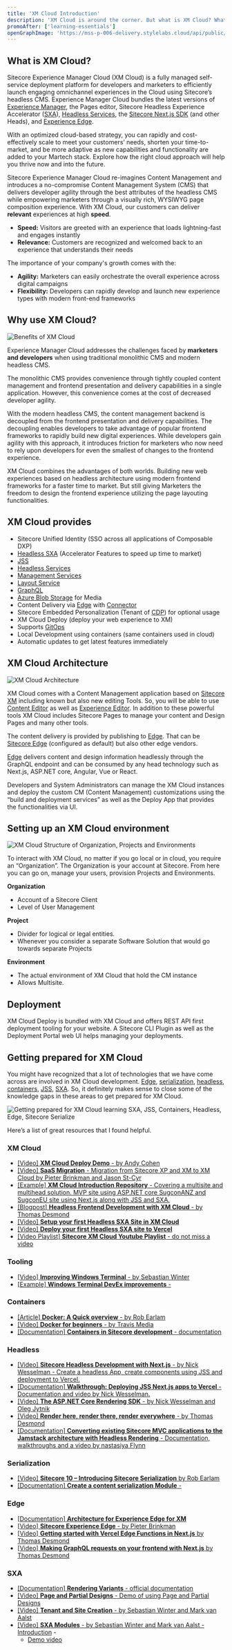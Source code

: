 ```yaml
---
title: 'XM Cloud Introduction'
description: 'XM Cloud is around the corner. But what is XM Cloud? What does it include? And how can you prepare for it?'
promoAfter: ['learning-essentials']
openGraphImage: 'https://mss-p-006-delivery.stylelabs.cloud/api/public/content/1915549492604a64864578fe51d2a597?v=244f9e64'
---
```


## What is XM Cloud?

Sitecore Experience Manager Cloud (XM Cloud) is a fully managed self-service deployment platform for developers and marketers to efficiently launch engaging omnichannel experiences in the Cloud using Sitecore’s headless CMS. Experience Manager Cloud bundles the latest versions of [Experience Manager](https://doc.sitecore.com/xp/en/users/102/sitecore-experience-platform/experience-manager.html), the Pages editor, Sitecore Headless Experience Accelerator ([SXA](https://doc.sitecore.com/xp/en/developers/sxa/102/sitecore-experience-accelerator/index-en.html)), [Headless Services](https://doc.sitecore.com/xp/en/developers/hd/200/sitecore-headless-development/sitecore-headless-services.html), the [Sitecore Next.js SDK](https://doc.sitecore.com/xp/en/developers/hd/200/sitecore-headless-development/sitecore-javascript-rendering-sdk--jss--for-next-js.html) (and other Heads), and [Experience Edge](https://doc.sitecore.com/xp/en/developers/hd/200/sitecore-headless-development/sitecore-experience-edge-for-xm.html).

With an optimized cloud-based strategy, you can rapidly and cost-effectively scale to meet your customers’ needs, shorten your time-to-market, and be more adaptive as new capabilities and functionality are added to your Martech stack. Explore how the right cloud approach will help you thrive now and into the future.

Sitecore Experience Manager Cloud re-imagines Content Management and introduces a no-compromise Content Management System (CMS) that delivers developer agility through the best attributes of the headless CMS while empowering marketers through a visually rich, WYSIWYG page composition experience. With XM Cloud, our customers can deliver **relevant** experiences at high **speed**.

- **Speed:** Visitors are greeted with an experience that loads lightning-fast and engages instantly
- **Relevance:** Customers are recognized and welcomed back to an experience that understands their needs

The importance of your company's growth comes with the:

- **Agility:** Marketers can easily orchestrate the overall experience across digital campaigns
- **Flexibility:** Developers can rapidly develop and launch new experience types with modern front-end frameworks

## Why use XM Cloud?

![Benefits of XM Cloud](https://mss-p-006-delivery.stylelabs.cloud/api/public/content/1915549492604a64864578fe51d2a597?v=244f9e64)

Experience Manager Cloud addresses the challenges faced by **marketers and developers** when using traditional monolithic CMS and modern headless CMS.

The monolithic CMS provides convenience through tightly coupled content management and frontend presentation and delivery capabilities in a single application. However, this convenience comes at the cost of decreased developer agility.

With the modern headless CMS, the content management backend is decoupled from the frontend presentation and delivery capabilities. The decoupling enables developers to take advantage of popular frontend frameworks to rapidly build new digital experiences. While developers gain agility with this approach, it introduces friction for marketers who now need to rely upon developers for even the smallest of changes to the frontend experience.

XM Cloud combines the advantages of both worlds. Building new web experiences based on headless architecture using modern frontend frameworks for a faster time to market. But still giving Marketers the freedom to design the frontend experience utilizing the page layouting functionalities.

## XM Cloud provides

- Sitecore Unified Identity (SSO across all applications of Composable DXP)
- [Headless SXA](https://doc.sitecore.com/xp/en/developers/sxa/102/sitecore-experience-accelerator/headless.html) (Accelerator Features to speed up time to market)
- [JSS](https://doc.sitecore.com/xp/en/developers/hd/200/sitecore-headless-development/sitecore-javascript-rendering-sdks--jss-.html)
- [Headless Services](https://doc.sitecore.com/xp/en/developers/hd/200/sitecore-headless-development/sitecore-headless-services.html)
- [Management Services](https://doc.sitecore.com/xp/en/developers/102/developer-tools/sitecore-management-services.html)
- [Layout Service](https://doc.sitecore.com/xp/en/developers/hd/200/sitecore-headless-development/layout-service.html)
- [GraphQL](https://doc.sitecore.com/xp/en/developers/hd/200/sitecore-headless-development/graphql.html)
- [Azure Blob Storage](https://docs.microsoft.com/en-us/azure/storage/blobs/storage-blobs-overview) for Media
- Content Delivery via [Edge](https://doc.sitecore.com/xp/en/developers/hd/200/sitecore-headless-development/sitecore-experience-edge-for-xm.html) with [Connector](https://doc.sitecore.com/xp/en/developers/hd/200/sitecore-headless-development/the-experience-edge-connector.html)
- Sitecore Embedded Personalization (Tenant of [CDP](https://doc.sitecore.com/cdp/en/users/sitecore-cdp/introduction-to-sitecore-cdp.html)) for optional usage
- XM Cloud Deploy (deploy your web experience to XM)
- Supports [GitOps](https://www.weave.works/technologies/gitops/)
- Local Development using containers (same containers used in cloud)
- Automatic updates to get latest features immediately

## XM Cloud Architecture

![XM Cloud Architecture](https://mss-p-006-delivery.stylelabs.cloud/api/public/content/542ccf865a8344daaa92e1c364ee8dd1?v=522329fa)

XM Cloud comes with a Content Management application based on [Sitecore XM](https://doc.sitecore.com/xp/en/users/102/sitecore-experience-platform/experience-manager.html) including known but also new editing Tools. So, you will be able to use [Content Editor](https://doc.sitecore.com/xp/en/users/102/sitecore-experience-platform/the-content-editor.html) as well as [Experience Editor](https://doc.sitecore.com/xp/en/users/102/sitecore-experience-platform/the-experience-editor.html). In addition to these powerful tools XM Cloud includes Sitecore Pages to manage your content and Design Pages and many other tools.

The content delivery is provided by publishing to [Edge](https://doc.sitecore.com/xp/en/developers/hd/200/sitecore-headless-development/sitecore-experience-edge-for-xm.html). That can be [Sitecore Edge](https://doc.sitecore.com/xp/en/developers/hd/200/sitecore-headless-development/sitecore-experience-edge-for-xm.html) (configured as default) but also other edge vendors.

[Edge](https://doc.sitecore.com/xp/en/developers/hd/200/sitecore-headless-development/sitecore-experience-edge-for-xm.html) delivers content and design information headlessly through the GraphQL endpoint and can be consumed by any head technology such as Next.js, ASP.NET core, Angular, Vue or React.

Developers and System Administrators can manage the XM Cloud instances and deploy the custom CM (Content Management) customizations using the “build and deployment services” as well as the Deploy App that provides the functionalities via UI.

## Setting up an XM Cloud environment

![XM Cloud Structure of Organization, Projects and Environments](https://mss-p-006-delivery.stylelabs.cloud/api/public/content/542586d7b8e145838fc7dfe0afd19bfa?v=7e6faa5e)

To interact with XM Cloud, no matter if you go local or in cloud, you require an “Organization”. The Organization is your account at Sitecore. From here you can go on, manage your users, provision Projects and Environments.

**Organization**

- Account of a Sitecore Client
- Level of User Management

**Project**

- Divider for logical or legal entities.
- Whenever you consider a separate Software Solution that would go towards separate Projects

**Environment**

- The actual environment of XM Cloud that hold the CM instance
- Allows Multisite.

## Deployment

XM Cloud Deploy is bundled with XM Cloud and offers REST API first deployment tooling for your website. A Sitecore CLI Plugin as well as the Deployment Portal web UI helps managing your deployments.

## Getting prepared for XM Cloud

You might have recognized that a lot of technologies that we have come across are involved in XM Cloud development. [Edge](https://doc.sitecore.com/xp/en/developers/hd/200/sitecore-headless-development/sitecore-experience-edge-for-xm.html), [serialization](https://doc.sitecore.com/xp/en/developers/102/sitecore-experience-manager/serialization-in-sitecore.html), [headless](https://doc.sitecore.com/xp/en/developers/hd/200/sitecore-headless-development/overview-of-headless-development-with-sitecore.html), [containers](https://doc.sitecore.com/xp/en/developers/102/developer-tools/containers-in-sitecore-development.html), [JSS](https://doc.sitecore.com/xp/en/developers/hd/200/sitecore-headless-development/sitecore-javascript-rendering-sdks--jss-.html), [SXA](https://doc.sitecore.com/xp/en/developers/sxa/102/sitecore-experience-accelerator/index-en.html). So, it definitely makes sense to close some of the knowledge gaps in these areas to get prepared for XM Cloud.

![Getting prepared for XM Cloud learning SXA, JSS, Containers, Headless, Edge, Sitecore Serialize](https://mss-p-006-delivery.stylelabs.cloud/api/public/content/d2ba91e41cd846f19bc6ba8b8f6d29fe?v=0a1eb452)

Here’s a list of great resources that I found helpful.

### XM Cloud

- [[Video] **XM Cloud Deploy Demo** -
  by Andy Cohen](https://www.youtube.com/watch?v=a23g2TRUvOI)
- [[Video] **SaaS Migration** - Migration from Sitecore XP and XM to XM Cloud by Pieter Brinkman and Jason St-Cyr](https://www.youtube.com/watch?v=ZTjk5t9dfRQ)
- [[Example] **XM Cloud Introduction Repository** - Covering a multisite and multihead solution. MVP site using ASP.NET core SugconANZ and SugconEU site using Next.js along with JSS and SXA.](https://github.com/Sitecore/XM-Cloud-Introduction)
- [[Blogpost] **Headless Frontend Development with XM Cloud** - by Thomas Desmond](https://thetombomb.com/posts/frontend-development-xm-cloud)
- [[Video] **Setup your first Headless SXA Site in XM Cloud**](https://www.youtube.com/watch?v=zot3G52F2ts)
- [[Video] **Deploy your first Headless SXA site to Vercel**](https://www.youtube.com/watch?v=0UpihW2QxaQ)
- [[Video Playlist] **Sitecore XM Cloud Youtube Playlist** - do not miss a video](https://www.youtube.com/playlist?list=PL1jJVFm_lGnzqYagW1UahIBeqTIYSBQMc)

### Tooling

- [[Video] **Improving Windows Terminal** -
  by Sebastian Winter](https://www.youtube.com/watch?v=pO7k3_p1Uq4)
- [[Example] **Windows Terminal DevEx improvements** -](https://github.com/Sitecore/Windows-Terminal-DevEx-improvements)

### Containers

- [[Article] **Docker: A Quick overview** - by Rob Earlam](https://www.sitecore.com/knowledge-center/getting-started/docker-a-quick-overview)
- [[Video] **Docker for beginners** - by Travis Media](https://www.youtube.com/watch?v=3c-iBn73dDE)
- [[Documentation] **Containers in Sitecore development** -
  documentation](https://doc.sitecore.com/xp/en/developers/100/developer-tools/containers-in-sitecore-development.html)

### Headless

- [[Video] **Sitecore Headless Development with Next.js** - by Nick Wesselman - Create a headless App, create components using JSS and deployment to Vercel.](https://www.youtube.com/watch?v=ugPy7BjH0H0)
- [[Documentation] **Walkthrough: Deploying JSS Next.js apps to Vercel** - Documentation and video by Nick Wesselman.](https://doc.sitecore.com/xp/en/developers/hd/190/sitecore-headless-development/walkthrough--deploying-jss-next-js-apps-to-vercel.html)
- [[Video] **The ASP.NET Core Rendering SDK** - by Nick Wesselman and Oleg Jytnik](https://www.youtube.com/watch?v=FYyYpmODiBY)
- [[Video] **Render here, render there, render everywhere** - by Thomas Desmond](https://www.youtube.com/watch?v=zu8qpbtNasg)
- [[Documentation] **Converting existing Sitecore MVC applications to the Jamstack architecture with Headless Rendering** -
  Documentation, walkthroughs and a video by nastasiya Flynn](https://doc.sitecore.com/xp/en/developers/hd/200/sitecore-headless-development/converting-existing-sitecore-mvc-applications-to-the-jamstack-architecture-with-headless-rendering.html)

### Serialization

- [[Video] **Sitecore 10 – Introducing Sitecore Serialization** by Rob Earlam](https://www.youtube.com/watch?v=CzQbwvKX1Cc)
- [[Documentation] **Create a content serialization Module** - ](https://doc.sitecore.com/xp/en/developers/100/developer-tools/create-a-sitecore-content-serialization-module.html/)

### Edge

- [[Documentation] **Architecture for Experience Edge for XM**](https://doc.sitecore.com/xp/en/developers/101/developer-tools/the-architecture-of-sitecore-experience-edge-for-xm.html)
- [[Video] **Sitecore Experience Edge** - by Pieter Brinkman](https://www.youtube.com/watch?v=_xw-02PZQTE)
- [[Video] **Getting started with Vercel Edge Functions in Next.js** by Thomas Desmond](https://www.youtube.com/watch?v=nt4FYgJRbTc)
- [[Video] **Making GraphQL requests on your frontend with Next.js** by Thomas Desmond](https://www.youtube.com/watch?v=F3BWdFXEJPk)

### SXA

- [[Documentation] **Rendering Variants** - official documentation](https://doc.sitecore.com/xp/en/developers/sxa/102/sitecore-experience-accelerator/create-a-rendering-variant.html)
- [[Video] **Page and Partial Designs** - Demo of using Page and Partial Designs](https://www.youtube.com/watch?v=0LqngaF5i1U)
- [[Video] **Tenant and Site Creation** - by Sebastian Winter and Mark van Aalst](https://www.youtube.com/watch?v=Od8B1tG1ivs)
- [[Video] **SXA Modules** - by Sebastian Winter and Mark van Aalst - Introduction](https://www.youtube.com/watch?v=usLWZHiWGZI) -
  - [Demo video](https://www.youtube.com/watch?v=A4NiQzZ-yJo)
